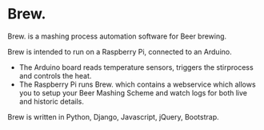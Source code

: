 Brew.
=====

Brew. is a mashing process automation software for Beer brewing.

Brew is intended to run on a Raspberry Pi, connected to an Arduino.

* The Arduino board reads temperature sensors, triggers the stirprocess and controls the heat.
* The Raspberry Pi runs Brew. which contains a webservice which allows you to setup your Beer Mashing Scheme and watch logs for both live and historic details.


Brew is written in Python, Django, Javascript, jQuery, Bootstrap.